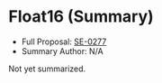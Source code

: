 # Float16 (Summary)

* Full Proposal: [SE-0277](https://github.com/apple/swift-evolution/blob/main/proposals/0277-float16.md)
* Summary Author: N/A

Not yet summarized.
